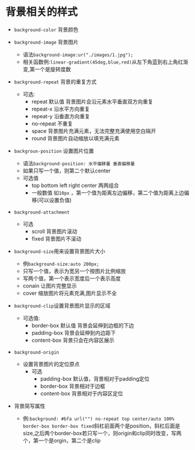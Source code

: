 # 背景相关的样式
- `background-color` 背景颜色
- `background-image` 背景图片
  - 语法`background-image:ur("./images/1.jpg");`
  - 相关函数例:`linear-gradient(45deg,blue,red)`从左下角蓝到右上角红渐变,第一个是旋转度数
- `background-repeat` 背景的重复方式 
  - 可选:
    - repeat 默认值 背景图片会沿元素水平垂直双方向重复
    - repeat-x 沿水平方向重复
    - repeat-y 沿垂直方向重复
    - no-repeat 不重复
    - space 背景图片充满元素，无法完整充满使用空白隔开
    - round 背景图片自动缩放以填充满元素
- `backgroun-position` 设置图片位置
  - 语法`background-position: 水平偏移量 垂直偏移量`
  - 如果只写一个值，则第二个默认center
  - 可选值
    - top bottom left right center 两两组合
    - 一般数值  如`10px` ，第一个值为距离左边偏移，第二个值为距离上边偏移(可以设置负值)
- `background-attachment`
  - 可选
    - scroll 背景图片滚动
    - fixed 背景图片不滚动
- `background-size`用来设置背景图片大小
  - 例`background-size:auto 200px;`
  - 只写一个值，表示为宽另一个按图片比例缩放
  - 写两个值，第一个表示宽度后一个表示高度
  - conain 让图片完整显示
  - cover 缩放图片将元素充满,图片显示不全
- `background-clip`设置背景图片显示的区域
  - 可选值:
    - border-box 默认值 背景会延伸到边框的下边
    - padding-box 背景会延伸到内边距下
    - content-box 背景只会在内容区展示
- `background-origin`
  - 设置背景图片的定位原点
    - 可选
      - padding-box 默认值，背景相对于padding定位
      - border-box 背景相对于边框
      - content-box 背景相对于内容区定位

- 背景简写属性
  - 例:`background: #bfa url("") no-repeat top center/auto 100% border-box border-box fixed`斜杠前面两个是position，斜杠后面是size,之后两个border-box若只写一个，则origin和clip同时改变，写两个，第一个是orgin，第二个是clip
  
